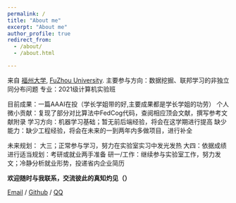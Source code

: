 ```yaml
---
permalink: /
title: "About me"
excerpt: "About me"
author_profile: true
redirect_from: 
  - /about/
  - /about.html

---
```


来自 [福州大学](https://fzu.edu.cn/), [FuZhou University](https://www.fzu.edu.cn/). 主要参与方向：数据挖掘、联邦学习的非独立同分布问题
专业：2021级计算机实验班

目前成果：一篇AAAI在投（学长学姐带的好,主要成果都是学长学姐的功劳）
个人微小贡献：复现了部分对比算法中FedCog代码，查阅相应顶会文献，撰写参考文献附录
学习方向：机器学习基础；暂无前后端经验，将会在这学期进行提高
缺少能力：缺少工程经验，将会在未来的一到两年内多做项目，进行补全

未来规划：
大三；正常参与学习，努力在实验室实习中发光发热
大四：依据成绩进行适当规划：考研或就业两手准备
研一/工作：继续参与实验室工作，努力发文；冷静分析就业形势，投递省内企业简历

**欢迎随时与我联系，交流彼此的真知灼见（）**

[Email](lzxwating@foxmail.com) / [Github](https://github.com/lzxwaiting) / [QQ](1161477176) 

